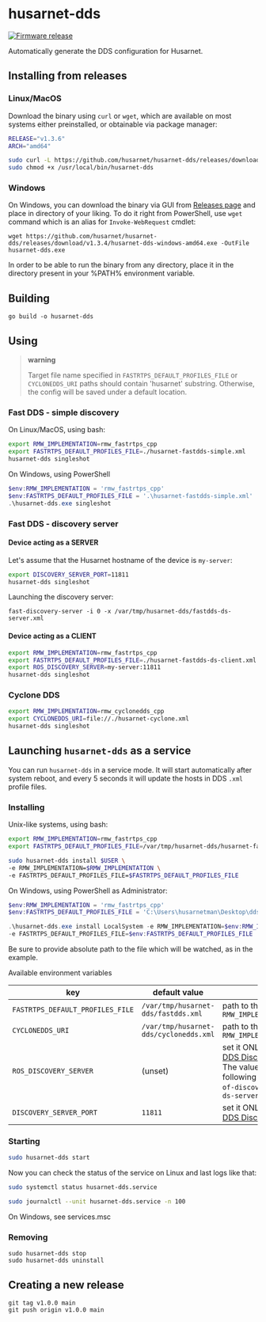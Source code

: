 # husarnet-dds

[![Firmware release](https://github.com/husarnet/husarnet-dds/actions/workflows/release.yaml/badge.svg)](https://github.com/husarnet/husarnet-dds/actions/workflows/release.yaml)

Automatically generate the DDS configuration for Husarnet.

## Installing from releases

### Linux/MacOS

Download the binary using `curl` or `wget`, which are available on most systems either preinstalled, or obtainable via package manager:

```bash
RELEASE="v1.3.6"
ARCH="amd64"

sudo curl -L https://github.com/husarnet/husarnet-dds/releases/download/$RELEASE/husarnet-dds-linux-$ARCH -o /usr/local/bin/husarnet-dds
sudo chmod +x /usr/local/bin/husarnet-dds
```

### Windows

On Windows, you can download the binary via GUI from [Releases page](https://github.com/husarnet/husarnet-dds/releases) and place in directory of your liking.
To do it right from PowerShell, use `wget` command which is an alias for `Invoke-WebRequest` cmdlet:

```
wget https://github.com/husarnet/husarnet-dds/releases/download/v1.3.4/husarnet-dds-windows-amd64.exe -OutFile husarnet-dds.exe
```

In order to be able to run the binary from any directory, place it in the directory present in your %PATH% environment variable.

## Building

```
go build -o husarnet-dds
```

## Using

> **warning**
>
> Target file name specified in `FASTRTPS_DEFAULT_PROFILES_FILE` or `CYCLONEDDS_URI` paths should contain 'husarnet' substring. Otherwise, the config will be saved under a default location.

### Fast DDS - simple discovery

On Linux/MacOS, using bash:

```bash
export RMW_IMPLEMENTATION=rmw_fastrtps_cpp
export FASTRTPS_DEFAULT_PROFILES_FILE=./husarnet-fastdds-simple.xml
husarnet-dds singleshot
```

On Windows, using PowerShell

```powershell
$env:RMW_IMPLEMENTATION = 'rmw_fastrtps_cpp'
$env:FASTRTPS_DEFAULT_PROFILES_FILE = '.\husarnet-fastdds-simple.xml'
.\husarnet-dds.exe singleshot
```

### Fast DDS - discovery server

#### Device acting as a **SERVER**

Let's assume that the Husarnet hostname of the device is `my-server`:

```bash
export DISCOVERY_SERVER_PORT=11811
husarnet-dds singleshot
```

Launching the discovery server:

```
fast-discovery-server -i 0 -x /var/tmp/husarnet-dds/fastdds-ds-server.xml
```

#### Device acting as a **CLIENT**

```bash
export RMW_IMPLEMENTATION=rmw_fastrtps_cpp
export FASTRTPS_DEFAULT_PROFILES_FILE=./husarnet-fastdds-ds-client.xml
export ROS_DISCOVERY_SERVER=my-server:11811
husarnet-dds singleshot
```

### Cyclone DDS

```bash
export RMW_IMPLEMENTATION=rmw_cyclonedds_cpp
export CYCLONEDDS_URI=file://./husarnet-cyclone.xml
husarnet-dds singleshot
```

## Launching `husarnet-dds` as a service

You can run `husarnet-dds` in a service mode. It will start automatically after system reboot, and every 5 seconds it will update the hosts in DDS `.xml` profile files.

### Installing

Unix-like systems, using bash:

```bash
export RMW_IMPLEMENTATION=rmw_fastrtps_cpp
export FASTRTPS_DEFAULT_PROFILES_FILE=/var/tmp/husarnet-dds/husarnet-fastdds.xml

sudo husarnet-dds install $USER \
-e RMW_IMPLEMENTATION=$RMW_IMPLEMENTATION \
-e FASTRTPS_DEFAULT_PROFILES_FILE=$FASTRTPS_DEFAULT_PROFILES_FILE
```

On Windows, using PowerShell as Administrator:

```powershell
$env:RMW_IMPLEMENTATION = 'rmw_fastrtps_cpp'
$env:FASTRTPS_DEFAULT_PROFILES_FILE = 'C:\Users\husarnetman\Desktop\dds\husarnet-fastdds-simple.xml'

.\husarnet-dds.exe install LocalSystem -e RMW_IMPLEMENTATION=$env:RMW_IMPLEMENTATION `
-e FASTRTPS_DEFAULT_PROFILES_FILE=$env:FASTRTPS_DEFAULT_PROFILES_FILE
```

Be sure to provide absolute path to the file which will be watched, as in the example.

Available environment variables

| key | default value | description |
| - | - | - |
| `FASTRTPS_DEFAULT_PROFILES_FILE` | `/var/tmp/husarnet-dds/fastdds.xml` | path to the output `.xml` file for `RMW_IMPLEMENTATION=rmw_fastrtps_cpp` |
| `CYCLONEDDS_URI` | `/var/tmp/husarnet-dds/cyclonedds.xml` | path to the output `.xml` file for `RMW_IMPLEMENTATION=rmw_cyclonedds_cpp` |
| `ROS_DISCOVERY_SERVER` | (unset) | set it ONLY for devices running in [Fast DDS Discovery Server](https://fast-dds.docs.eprosima.com/en/latest/fastdds/ros2/discovery_server/ros2_discovery_server.html) **"Client mode"**. The value of this env should have the following format: `<Husarnet-hostname-of-discovery-server>:<PORT>`, eg. `my-ds-server:11811` |
| `DISCOVERY_SERVER_PORT` | `11811` | set it ONLY for devices running in [Fast DDS Discovery Server](https://fast-dds.docs.eprosima.com/en/latest/fastdds/ros2/discovery_server/ros2_discovery_server.html) **"Server mode"** |

### Starting

```bash
sudo husarnet-dds start
```

Now you can check the status of the service on Linux and last logs like that:

```bash
sudo systemctl status husarnet-dds.service 
```

```bash
sudo journalctl --unit husarnet-dds.service -n 100 
```

On Windows, see services.msc

### Removing

```
sudo husarnet-dds stop
sudo husarnet-dds uninstall
```

## Creating a new release

```
git tag v1.0.0 main
git push origin v1.0.0 main
```

